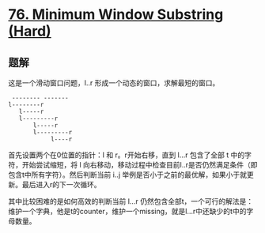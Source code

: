 # [76. Minimum Window Substring (Hard)](https://leetcode.com/problems/minimum-window-substring/)

## 题解

这是一个滑动窗口问题，l..r 形成一个动态的窗口，求解最短的窗口。

```
 -------- -------
l--------r
   l-----r
   l---------r
       l-----r
       l---------r
            l----r
```

首先设置两个在0位置的指针：l 和 r。r开始右移，直到 l...r 包含了全部 t 中的字符，开始尝试缩短，将 l 向右移动，移动过程中检查目前l..r是否仍然满足条件（即包含t中所有字符）。然后判断当前 i..j 举例是否小于之前的最优解，如果小于就更新。最后进入r的下一次循环。

其中比较困难的是如何高效的判断当前 l...r 仍然包含全部t，一个可行的解法是：维护一个字典，他是t的counter，维护一个missing，就是l...r中还缺少的t中的字母数量。